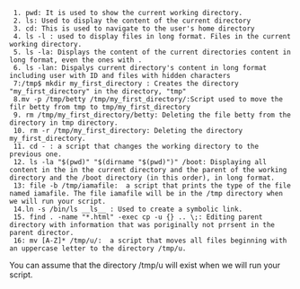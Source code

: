      1. pwd: It is used to show the current working directory.
     2. ls: Used to display the content of the current directory
     3. cd: This is used to navigate to the user's home directory
     4. ls -l : used to display files in long format. Files in the current working directory.
     5. ls -la: Displays the content of the current directories content in long format, even the ones with .
     6. ls -lan: Dispalys current directory's content in long format including user with ID and files with hidden characters
     7:/tmp$ mkdir my_first_directory : Creates the directory "my_first_directory" in the directory, "tmp" 
     8.mv -p /tmp/betty /tmp/my_first_directory/:Script used to move the filr betty from tmp to tmp/my_first_directory
     9. rm /tmp/my_first_directory/betty: Deleting the file betty from the directory in tmp directory.
     10. rm -r /tmp/my_first_directory: Deleting the directory my_first_directory.
     11. cd - : a script that changes the working directory to the previous one.
     12. ls -la "$(pwd)" "$(dirname "$(pwd)")" /boot: Displaying all content in the in the current directory and the parent of the working directory and the /boot directory (in this order), in long format.
     13: file -b /tmp/iamafile:  a script that prints the type of the file named iamafile. The file iamafile will be in the /tmp directory when we will run your script.
     14.ln -s /bin/ls __ls__ : Used to create a symbolic link.
     15. find . -name "*.html" -exec cp -u {} .. \;: Editing parent directory with information that was poriginally not prrsent in the parent director.
     16: mv [A-Z]* /tmp/u/:  a script that moves all files beginning with an uppercase letter to the directory /tmp/u.

You can assume that the directory /tmp/u will exist when we will run your script. 
